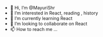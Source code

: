 - 👋 Hi, I’m @MayuriShr
- 👀 I’m interested in React, reading , history
- 🌱 I’m currently learning React
- 💞️ I’m looking to collaborate on React
- 📫 How to reach me ...

<!---
MayuriShr/MayuriShr is a ✨ special ✨ repository because its `README.md` (this file) appears on your GitHub profile.
You can click the Preview link to take a look at your changes.
--->

